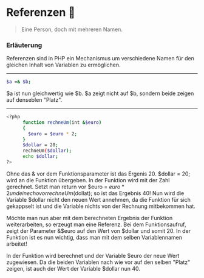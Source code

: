 # Referenzen :tada:

> Eine Person, doch mit mehreren Namen.

### Erläuterung
Referenzen sind in PHP ein Mechanismus um verschiedene Namen für den gleichen Inhalt von Variablen zu ermöglichen.

---

```sh
$a =& $b;
```
 $a ist nun gleichwertig wie $b. $a zeigt nicht auf $b, sondern beide zeigen auf denseblen "Platz".

---

```sh
<?php
      function rechneUm(int &$euro)
      {
        $euro = $euro * 2;
      }
      $dollar = 20;
      rechneUm($dollar);
      echo $dollar;
?>
```

Ohne das & vor dem Funktionsparameter ist das Ergenis 20.
$dollar = 20; wird an die Funktion übergeben. In der Funktion wird mit der Zahl gerechnet. Setzt man return vor $euro = $euro * 2 und ein echo vor rechneUm($dollat); so ist das Ergebnis 40!
Nun wird die Variable $dollar nicht den neuen Wert annehmen, da die Funktion für sich gekappselt ist und die Variable nichts von der Rechnung mitbekommen hat.

Möchte man nun aber mit dem berechneten Ergebnis der Funktion weiterarbeiten, so erzeugt man eine Referenz. Bei dem Funktionsaufruf, zeigt der Parameter &$euro auf den Wert von $dollar und somit 20. In der Funktion ist es nun wichtig, dass man mit dem selben Variablennamen arbeitet!

In der Funktion wird berechnet und der Variable $euro der neue Wert zugewiesen. Da die beiden Variablen nach wie vor auf den selben "Platz" zeigen, ist auch der Wert der Variable $dollar nun 40.

